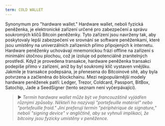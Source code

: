 ```yaml
---
term: COLD WALLET
---
```


Synonymum pro "hardware wallet." Hardware wallet, neboli fyzická peněženka, je elektronické zařízení určené pro zabezpečení a správu soukromých klíčů Bitcoin peněženky. Tyto zařízení jsou navrženy tak, aby poskytovaly lepší zabezpečení ve srovnání se software peněženkami, které jsou umístěny na univerzálních zařízeních přímo připojených k internetu. Hardware peněženky uchovávají mnemonickou frázi offline na zařízení s minimální útočnou plochou, což je izoluje od potenciálně zranitelných prostředí. Když je provedena transakce, hardware peněženka transakci podepíše přímo v zařízení, aniž by byl soukromý klíč vystaven vnějšku. Jakmile je transakce podepsána, je přenesena do Bitcoinové sítě, aby byla potvrzena a začleněna do blockchainu. Mezi nejpopulárnější modely hardware peněženek patří: Ledger, Trezor, Coldcard, Passport, BitBox, Satochip, Jade a SeedSigner (tento seznam není vyčerpávající).

> ► *Termín hardware wallet může být ve francouzštině vyjádřen různými způsoby. Někteří ho nazývají "portefeuille matériel" nebo "portefeuille froid." Jiní preferují termín "périphérique de signature," neboli "signing device" v angličtině, aby se vyhnuli implikaci, že bitcoiny jsou fyzicky umístěny v peněžence.*